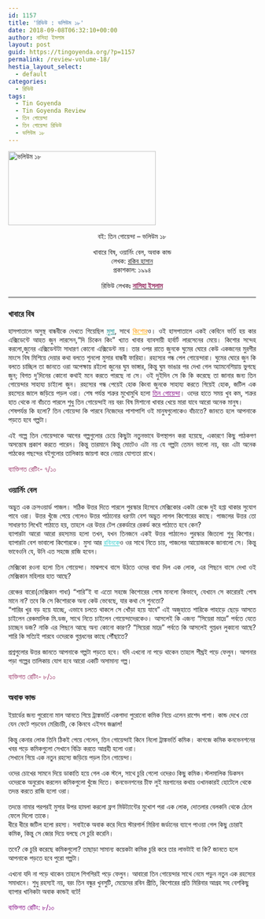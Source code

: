 ```yaml
---
id: 1157
title: 'রিভিউ : ভলিউম ১৮'
date: 2018-09-08T06:32:10+00:00
author: নাসিহা ইসলাম
layout: post
guid: https://tingoyenda.org/?p=1157
permalink: /review-volume-18/
hestia_layout_select:
  - default
categories:
  - রিভিউ
tags:
  - Tin Goyenda
  - Tin Goyenda Review
  - তিন গোয়েন্দা
  - তিন গোয়েন্দা রিভিউ
  - ভলিউম ১৮
---
```

<img loading="lazy" src="https://3goyenda.com/wp-content/uploads/2018/09/REVIEW-18-300x150.jpg" alt="ভলিউম ১৮" width="300" height="150" class="aligncenter size-medium wp-image-1159" />

<p style="text-align: center;">
  বই: তিন গোয়েন্দা &#8211; ভলিউম ১৮
</p>

<p style="text-align: center;">
  খাবারে বিষ, ওয়ার্নিং বেল, অবাক কান্ড<br /> লেখক: <a href="https://3goyenda.com/rokib-hasan/">রকিব হাসান</a><br /> প্রকাশকাল: ১৯৯৪
</p>

<p style="text-align: center;">
  রিভিউ লেখকঃ <a href="https://www.facebook.com/nasiha.islam.98"><strong><span style="color: #993366;">নাসিহা ইসলাম</span></strong></a>
</p>

* * *

<h3 style="text-align: justify;">
  <strong>খাবারে বিষ</strong>
</h3>

<p style="text-align: justify;">
  হাসপাতালে অসুস্থ বান্ধবীকে দেখতে গিয়েছিল <span style="color: #008080;"><a href="https://3goyenda.com/musa-aman/" style="color: #008080;">মুসা</a></span>, সাথে <span style="color: #ffcc00;"><a href="https://3goyenda.com/kishor-pasha/" style="color: #ffcc00;"><span style="color: #ff9900;">কিশোর</span></a></span>ও। ওই হাসপাতালে একই কেবিনে ভর্তি হয় কার এক্সিডেন্টে আহত জুন লারসেন,“দি চিকেন কিং&#8221; খ্যাত খাবার ব্যাবসায়ী হার্বার্ট লারসেনের মেয়ে। কিশোর সন্দেহ করলো,জুনের এক্সিডেন্টটা সাধারণ কোনো এক্সিডেন্ট নয়। তার ওপর রাতে জুনকে ঘুমের ঘোরে কেউ একজনের মুরগীর মাংসে বিষ মিশিয়ে দেয়ার কথা বলতে শুনলো মুসার বান্ধবী ফারিহা। রহস্যের গন্ধ পেল গোয়েন্দারা। ঘুমের ঘোরে জুন কি বলতে চাচ্ছিল তা জা<span class="text_exposed_show">নতে ওরা অপেক্ষায় রইলো জুনের ঘুম ভাঙ্গার, কিন্তু ঘুম ভাঙার পর দেখা গেল অ্যামনেশিয়ায় ভুগছে জুন; বিগত দু&#8217;দিনের কোনো কথাই মনে করতে পারছে না সে। ওই দুইদিন সে কি কি করেছে তা জানার জন্য তিন গোয়েন্দার সাহায্য চাইলো জুন। রহস্যের গন্ধ পেয়েই হোক কিংবা জুনকে সাহায্য করতে গিয়েই হোক, জটিল এক রহস্যের জালে জড়িয়ে পড়ল ওরা। শেষ পর্যন্ত শত্রুর মুখোমুখি হলো <span style="color: #800080;"><a href="https://3goyenda.com/brief-talkings-about-tin-goyenda/" style="color: #800080;">তিন গোয়েন্দা</a></span>। ওদের হাতে সময় খুব কম, শত্রুর হাত থেকে না বাঁচতে পারলে শুধু তিন গোয়েন্দাই নয় বরং বিষ মিশানো খাবার খেয়ে মারা যাবে আরো অনেক মানুষ।<br /> শেষপর্যন্ত কি হলো? তিন গোয়েন্দা কি পারবে নিজেদের পাশাপাশি ওই মানুষগুলোকেও বাঁচাতে? জানতে হলে আপনাকে পড়তে হবে গল্পটা।</span>
</p>

<div class="text_exposed_show">
  <p style="text-align: justify;">
    এই গল্পে তিন গোয়েন্দাকে আগের গল্পগুলোর চেয়ে কিছুটা নতুনভাবে উপস্থাপন করা হয়েছে, একারণে কিছু পাঠকগণ অসন্তোষ প্রকাশ করতে পারেন। কিন্তু তারমানে কিন্তু মোটেও এটা নয় যে গল্পটা তেমন ভালো নয়, বরং এটা অনেক পাঠকের পছন্দের বইগুলোর তালিকায় জায়গা করে নেয়ার যোগ্যতা রাখে।
  </p>
  
  <p style="text-align: justify;">
    <span style="color: #993366;">ব্যাক্তিগত রেটিং- ৭/১০</span>
  </p>
  
  <h3 style="text-align: justify;">
    <strong>ওয়ার্নিং বেল</strong>
  </h3>
  
  <p style="text-align: justify;">
    <span>অদ্ভুত এক ক্রসওয়ার্ড পাজল। সঠিক উত্তর দিতে পারলে পুরস্কার হিসেবে মেক্সিকোর একটা রেঞ্চে দুই হপ্তা থাকার সুযোগ পাবে ওরা। উত্তর খুঁজে পেয়ে গেলেও উত্তর পাঠানোর ধরণটা বেশ অদ্ভুত লাগল কিশোরের কাছে। পাজলের উত্তর তো সাধারণত লিখেই পাঠাতে হয়, তাহলে এর উত্তর টেপ রেকর্ডারে রেকর্ড করে পাঠাতে হবে কেন?</span><br /> <span>ব্যাপারটা আরো আরো রহস্যময় হলো তখন, যখন তিনজনে একই উত্তর পাঠালেও পুরস্কার জিতলো শুধু কিশোর। ব্যাপারটা বেশ ভাবালো কিশোরকে। মুসা আর <span style="color: #33cccc;"><a href="https://3goyenda.com/robin-milford/" style="color: #33cccc;">রবিনকে</a></span>ও</span><span class="text_exposed_show"> ওর সাথে নিতে চায়, পাজলের আয়োজককে জানালো সে। কিন্তু ভাবেওনি যে, উনি এত সহজে রাজি হবেন।</span>
  </p>
  
  <p style="text-align: justify;">
    <span class="text_exposed_show">মেক্সিকো রওনা হলো তিন গোয়েন্দা। মাঝপথে বাসে উঠতে ওদের বাধা দিল এক লোক, এর পিছনে বাসে দেখা ওই মেক্সিকান মহিলার হাত আছে?</span>
  </p>
  
  <p style="text-align: justify;">
    <span class="text_exposed_show">রেঞ্চের বারো(মেক্সিকান গাধা) “শারি&#8221;ই বা এতো সহজে কিশোরের পোষ মানলো কিভাবে, যেখানে সে কারোরই পোষ মানে না? তবে কি সে কিশোরকে অন্য কেউ ভেবেছে, যার কথা সে শুনতো?<br /> “শারির খুর বড় হয়ে যাচ্ছে, এভাবে চলতে থাকলে সে খোঁড়া হয়ে যাবে&#8221; এই অজুহাতে শারিকে পাহাড়ে ছেড়ে আসতে চাইলেন রেঞ্চমালিক মি.ডজ, সাথে নিতে চাইলেন গোয়েন্দাদেরকেও। আসলেই কি এজন্য “সিয়েরা মাদ্রে&#8221; পর্বতে যেতে চাচ্ছেন ডজ? নাকি এর পিছনে আছে অন্য কোনো কারণ? “সিয়েরা মাদ্রে&#8221; পর্বতে কি আসলেই গুপ্তধন লুকানো আছে? শারি কি সত্যিই পারবে ওদেরকে গুপ্তধনের কাছে পৌঁছাতে?</span>
  </p>
  
  <p style="text-align: justify;">
    <span class="text_exposed_show">প্রশ্নগুলোর উত্তর জানতে আপনাকে গল্পটা পড়তে হবে। যদি এখনো না পড়ে থাকেন তাহলে শীঘ্রই পড়ে ফেলুন। আপনার পড়া গল্পের তালিকায় যোগ হবে আরো একটি অসামান্য গল্প।</span>
  </p>
  
  <p style="text-align: justify;">
    <span style="color: #993366;">ব্যক্তিগত রেটিং- ৮/১০</span>
  </p>
  
  <h3>
    <strong>অবাক কান্ড</strong>
  </h3>
  
  <p>
    ইয়ার্ডের জন্য পুরোনো মাল আনতে গিয়ে ট্রাঙ্কভর্তি একগাদা পুরোনো কমিক নিয়ে এলেন রাশেদ পাশা। কান্ড দেখে তো যেন ফেটে পড়বেন মেরিচাচী, কে কিনবে এইসব জঞ্জাল!
  </p>
  
  <p>
    কিন্তু কেনার লোক তিনি ঠিকই পেয়ে গেলেন, তিন গোয়েন্দাই কিনে নিলো ট্রাঙ্কভর্তি কমিক। কাগজে কমিক কনভেনশনের খবর পড়ে কমিকগুলো সেখানে বিক্রি করতে আগ্রহী হলো ওরা।<br /> সেখানে গিয়ে এক নতুন রহস্যে জড়িয়ে পড়ল তিন গোয়েন্দা।
  </p>
  
  <p>
    ওদের চোখের সামনে দিয়ে ডাকাতি হয়ে গেল এক স্টলে, সাথে চুরি গেলো ওদেরও কিছু কমিক।স্টলমালিক ডিকসন ওদেরকে অনুরোধ করলেন কমিকগুলো খুঁজে দিতে। কনভেনশনের চীফ লুই মরগানের কথায় ওখানকারই হোটেলে থেকে তদন্ত করতে রাজি হলো ওরা।<span> </span>
  </p>
  
  <p>
    তদন্তে নামার পরপরই মুসার উপর হামলা করলো ফ্রগ মিউট্যান্টের মুখোশ পরা এক লোক, দোতলার বেলকনি থেকে ঠেলে ফেলে দিলো তাকে।<br /> ধীরে ধীরে জটিল হলো রহস্য। সবাইকে অবাক করে দিয়ে স্টারগার্ল মিরিনা জর্ডানের ব্যাগে পাওয়া গেল কিছু চোরাই কমিক, কিন্তু সে জোর দিয়ে বলছে সে চুরি করেনি।
  </p>
  
  <p>
    তবে? কে চুরি করেছে কমিকগুলো? তাছাড়া সামান্য কয়েকটা কমিক চুরি করে তার লাভটাই বা কি? জানতে হলে আপনাকে পড়তে হবে পুরো গল্পটা।
  </p>
  
  <p>
    <span>এখনো যদি না পড়ে থাকেন তাহলে শিগগিরই পড়ে ফেলুন। আবারো তিন গোয়েন্দার সাথে নেমে পড়ুন নতুন এক রহস্যের সমাধানে। শুধু রহস্যই নয়, বরং তিন বন্ধুর খুনসুটি, মেয়েদের রবিন প্রীতি, কিশোরের প্রতি মিরিনার আগ্ৰহ সহ বেশকিছু ব্যাপার খানিকটা অবাক কান্ডই বটে!</span>
  </p>
  
  <p>
    <span style="color: #800080;">ব্যক্তিগত রেটিং: ৮/১০</span>
  </p>
</div>
